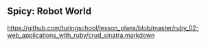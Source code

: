 ## Spicy: Robot World

https://github.com/turingschool/lesson_plans/blob/master/ruby_02-web_applications_with_ruby/crud_sinatra.markdown
